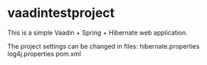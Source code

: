 # vaadintestproject
This is a simple Vaadin + Spring + Hibernate web application.

The project settings can be changed in files:
hibernate.properties
log4j.properties
pom.xml
